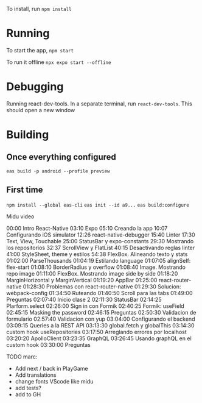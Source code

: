 To install, run `npm install`

# Running

To start the app, `npm start`

To run it offline `npx expo start --offline`

# Debugging
Running react-dev-tools. In a separate terminal, run `react-dev-tools`. This should open a new window

# Building

## Once everything configured

`eas build -p android --profile preview`

## First time

`npm install --global eas-cli`
`eas init --id a9...`
`eas build:configure`



Midu video

00:00 Intro React-Native
03:10 Expo
05:10 Creando la app
10:07 Configurando iOS simulator
12:26 react-native-debugger
15:40 Linter
17:30 Text, View, Touchable
25:00 StatusBar y expo-constants
29:30 Mostrando los repositorios
32:37 ScrollView y FlatList
40:15 Desactivando reglas linter
41:00 StyleSheet, theme y estilos
54:38 FlexBox. Alineando texto y stats
01:02:00 ParseThousands
01:04:19 Estilando language
01:07:05 alignSelf: flex-start
01:08:10 BorderRadius y overflow
01:08:40 Image. Mostrando repo image
01:11:00 FlexBox. Mostrando image side by side
01:18:20 MarginHorizontal y MarginVertical
01:19:20 AppBar
01:25:00 react-router-native
01:28:30 Problemas con react-router-native
01:29:30 Solucion: webpack-config
01:34:50 Ruteando
01:40:50 Scroll para las tabs
01:49:00 Preguntas
02:07:40 Inicio clase 2
02:11:30 StatusBar
02:14:25 Plarform.select
02:26:00 Sign in con Formik
02:40:25 Formik: useField
02:45:15 Masking the password
02:46:15 Preguntas
02:50:30 Validacion de formulario
02:57:40 Validacion con yup
03:04:00 Configurando el backend
03:09:15 Queries a la REST API
03:13:30 global.fetch y globalThis
03:14:30 custom hook useRepositories
03:17:50 Arreglando errores por localhost
03:20:20 ApolloClient
03:23:35 GraphQL
03:26:45 Usando graphQL en el custom hook
03:30:00 Preguntas



TODO marc:
- Add next / back in PlayGame
- Add translations
- change fonts VScode like midu
- add tests?
- add to GH





